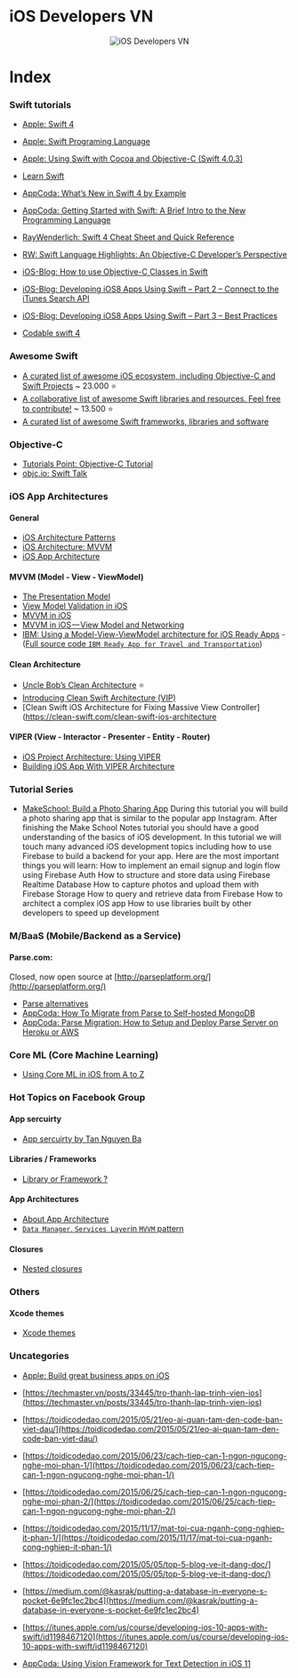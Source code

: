 # iOS Developers VN

<p align="center">
  <img src="https://github.com/iOSDevelopersVN/iOSDevelopersVN/blob/master/images/iOS-Developer.jpg" alt="iOS Developers VN" />
</p>

# Index

### Swift tutorials

- [Apple: Swift 4](https://developer.apple.com/swift/)
- [Apple: Swift Programing Language](https://developer.apple.com/library/content/documentation/Swift/Conceptual/Swift_Programming_Language/index.html#//apple_ref/doc/uid/TP40014097)
- [Apple: Using Swift with Cocoa and Objective-C (Swift 4.0.3)](https://developer.apple.com/library/content/documentation/Swift/Conceptual/BuildingCocoaApps/index.html#//apple_ref/doc/uid/TP40014216)

- [Learn Swift](https://www.learnswift.tips/)

- [AppCoda: What’s New in Swift 4 by Example](https://www.appcoda.com/swift4-changes/)
- [AppCoda: Getting Started with Swift: A Brief Intro to the New Programming Language](https://www.appcoda.com/swift-programming-language-intro/)

- [RayWenderlich: Swift 4 Cheat Sheet and Quick Reference](https://www.raywenderlich.com/73967/swift-cheat-sheet-and-quick-reference)
- [RW: Swift Language Highlights: An Objective-C Developer’s Perspective](https://www.raywenderlich.com/73997/swift-language-highlights)

- [iOS-Blog: How to use Objective-C Classes in Swift](http://www.ios-blog.co.uk/tutorials/objective-c/how-to-use-objective-c-classes-in-swift/)
- [iOS-Blog: Developing iOS8 Apps Using Swift – Part 2 – Connect to the iTunes Search API](http://www.ios-blog.co.uk/tutorials/swift/developing-ios8-apps-using-swift-part-2-connect-to-the-itunes-search-api/)
- [iOS-Blog: Developing iOS8 Apps Using Swift – Part 3 – Best Practices](http://www.ios-blog.co.uk/tutorials/swift/developing-ios8-apps-using-swift-part-3-best-practices/)

- [Codable swift 4](https://gg4acrossover.github.io/hugosite/codable-swift4/)


### Awesome Swift

- [A curated list of awesome iOS ecosystem, including Objective-C and Swift Projects](https://github.com/vsouza/awesome-ios) ~ 23.000 :star:
- [A collaborative list of awesome Swift libraries and resources. Feel free to contribute!](https://github.com/matteocrippa/awesome-swift) ~ 13.500 :star:
- [A curated list of awesome Swift frameworks, libraries and software](https://github.com/Wolg/awesome-swift)

### Objective-C

- [Tutorials Point: Objective-C Tutorial](http://www.tutorialspoint.com/objective_c/)
- [objc.io: Swift Talk](https://www.objc.io/)

### iOS App Architectures

#### General
- [iOS Architecture Patterns](https://medium.com/ios-os-x-development/ios-architecture-patterns-ecba4c38de52)
- [iOS Architecture: MVVM](https://medium.com/@dzungnguyen.hcm/ios-architecture-mvvm-7166d025dbbe)
- [iOS App Architecture](https://medium.com/@karthikkeyan/ios-app-architecture-3f1d1400862f)

#### MVVM (Model - View - ViewModel)
- [The Presentation Model](https://medium.com/@sandofsky/the-presentation-model-6aeaaab607a0)
- [View Model Validation in iOS](https://medium.com/@azamsharp/validation-in-mvvm-for-ios-5a819be221c8)
- [MVVM in iOS](https://medium.com/ios-os-x-development/mvvm-in-ios-from-net-perspective-580eb7f4f129)
- [MVVM in iOS — View Model and Networking](https://medium.com/@azamsharp/mvvm-in-ios-viewmodel-and-networking-5bbe1d768c7f)
- [IBM: Using a Model-View-ViewModel architecture for iOS Ready Apps](https://developer.ibm.com/open/2015/12/16/using-a-model-view-viewmodel-architecture-for-ios-ready-apps/) - ([Full source code `IBM Ready App for Travel and Transportation`](https://github.com/IBM-MIL/IBM-Ready-App-for-Travel))

#### Clean Architecture
- [Uncle Bob’s Clean Architecture](https://8thlight.com/blog/uncle-bob/2012/08/13/the-clean-architecture.html) :star:
- [Introducing Clean Swift Architecture (VIP)](https://hackernoon.com/introducing-clean-swift-architecture-vip-770a639ad7bf)
- [Clean Swift iOS Architecture for Fixing Massive View Controller](https://clean-swift.com/clean-swift-ios-architecture

#### VIPER (View - Interactor - Presenter - Entity - Router)
- [iOS Project Architecture: Using VIPER](https://cheesecakelabs.com/blog/ios-project-architecture-using-viper/)
- [Building iOS App With VIPER Architecture](https://blog.mindorks.com/building-ios-app-with-viper-architecture-8109acc72227)

### Tutorial Series
- [MakeSchool: Build a Photo Sharing App](https://www.makeschool.com/online-courses/tutorials/build-a-photo-sharing-app-9f153781-8df0-4909-8162-bb3b3a2f7a81/getting-started)
During this tutorial you will build a photo sharing app that is similar to the popular app Instagram. After finishing the Make School Notes tutorial you should have a good understanding of the basics of iOS development.
In this tutorial we will touch many advanced iOS development topics including how to use Firebase to build a backend for your app.
Here are the most important things you will learn:
How to implement an email signup and login flow using Firebase Auth
How to structure and store data using Firebase Realtime Database
How to capture photos and upload them with Firebase Storage
How to query and retrieve data from Firebase
How to architect a complex iOS app
How to use libraries built by other developers to speed up development

### M/BaaS (Mobile/Backend as a Service)

#### Parse.com:
Closed, now open source at [http://parseplatform.org/](http://parseplatform.org/)
- [Parse alternatives](https://github.com/relatedcode/ParseAlternatives)
- [AppCoda: How To Migrate from Parse to Self-hosted MongoDB](https://www.appcoda.com/parse-server-migration/)
- [AppCoda: Parse Migration: How to Setup and Deploy Parse Server on Heroku or AWS](https://appcoda.com/parse-server-installation/)


### Core ML (Core Machine Learning)

- [Using Core ML in iOS from A to Z](https://medium.com/@baolan2005/using-core-ml-in-ios-from-a-to-z-f955b6ae5c70)


### Hot Topics on Facebook Group

#### App sercuirty
- [App sercuirty by Tan Nguyen Ba](https://www.facebook.com/groups/iosdevelopersvn/permalink/1031827683625553/)

#### Libraries / Frameworks
- [Library or Framework ?](https://www.facebook.com/groups/iosdevelopersvn/permalink/1042769719198016/)

#### App Architectures
- [About App Architecture](https://www.facebook.com/groups/iosdevelopersvn/permalink/1039452236196431/)
- [`Data Manager`, `Services Layer`in `MVVM` pattern](https://www.facebook.com/groups/iosdevelopersvn/permalink/1046282235513431)

#### Closures
- [Nested closures](https://www.facebook.com/groups/iosdevelopersvn/permalink/1039453699529618/)



### Others


#### Xcode themes
- [Xcode themes](https://github.com/tursunovic/xcode-themes)

### Uncategories

- [Apple: Build great business apps on iOS](https://developer.apple.com/enterprise/)

- [https://techmaster.vn/posts/33445/tro-thanh-lap-trinh-vien-ios](https://techmaster.vn/posts/33445/tro-thanh-lap-trinh-vien-ios)
- [https://toidicodedao.com/2015/05/21/eo-ai-quan-tam-den-code-ban-viet-dau/](https://toidicodedao.com/2015/05/21/eo-ai-quan-tam-den-code-ban-viet-dau/)
- [https://toidicodedao.com/2015/06/23/cach-tiep-can-1-ngon-ngucong-nghe-moi-phan-1/](https://toidicodedao.com/2015/06/23/cach-tiep-can-1-ngon-ngucong-nghe-moi-phan-1/)
- [https://toidicodedao.com/2015/06/25/cach-tiep-can-1-ngon-ngucong-nghe-moi-phan-2/](https://toidicodedao.com/2015/06/25/cach-tiep-can-1-ngon-ngucong-nghe-moi-phan-2/)
- [https://toidicodedao.com/2015/11/17/mat-toi-cua-nganh-cong-nghiep-it-phan-1/](https://toidicodedao.com/2015/11/17/mat-toi-cua-nganh-cong-nghiep-it-phan-1/)

- [https://toidicodedao.com/2015/05/05/top-5-blog-ve-it-dang-doc/](https://toidicodedao.com/2015/05/05/top-5-blog-ve-it-dang-doc/)

- [https://medium.com/@kasrak/putting-a-database-in-everyone-s-pocket-6e9fc1ec2bc4](https://medium.com/@kasrak/putting-a-database-in-everyone-s-pocket-6e9fc1ec2bc4)

- [https://itunes.apple.com/us/course/developing-ios-10-apps-with-swift/id1198467120](https://itunes.apple.com/us/course/developing-ios-10-apps-with-swift/id1198467120)

- [AppCoda: Using Vision Framework for Text Detection in iOS 11](https://www.appcoda.com/vision-framework-introduction/)
